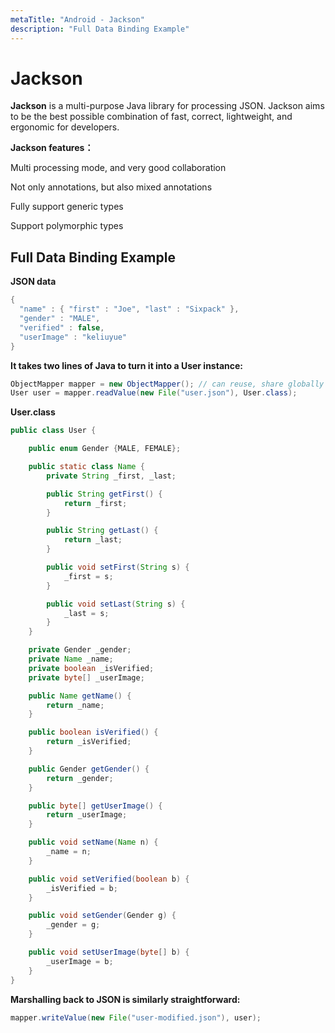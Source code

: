 ```yaml
---
metaTitle: "Android - Jackson"
description: "Full Data Binding Example"
---
```


# Jackson


**Jackson** is a multi-purpose Java library for processing JSON. Jackson aims to be the best possible combination of fast, correct, lightweight, and ergonomic for developers.

**Jackson features：**

Multi processing mode, and very good collaboration

Not only annotations, but also mixed annotations

Fully support generic types

Support polymorphic types



## Full Data Binding Example


**JSON data**

```java
{
  "name" : { "first" : "Joe", "last" : "Sixpack" },
  "gender" : "MALE",
  "verified" : false,
  "userImage" : "keliuyue"
}

```

**It takes two lines of Java to turn it into a User instance:**

```java
ObjectMapper mapper = new ObjectMapper(); // can reuse, share globally
User user = mapper.readValue(new File("user.json"), User.class);

```

**User.class**

```java
public class User {

    public enum Gender {MALE, FEMALE};

    public static class Name {
        private String _first, _last;

        public String getFirst() {
            return _first;
        }

        public String getLast() {
            return _last;
        }

        public void setFirst(String s) {
            _first = s;
        }

        public void setLast(String s) {
            _last = s;
        }
    }

    private Gender _gender;
    private Name _name;
    private boolean _isVerified;
    private byte[] _userImage;

    public Name getName() {
        return _name;
    }

    public boolean isVerified() {
        return _isVerified;
    }

    public Gender getGender() {
        return _gender;
    }

    public byte[] getUserImage() {
        return _userImage;
    }

    public void setName(Name n) {
        _name = n;
    }

    public void setVerified(boolean b) {
        _isVerified = b;
    }

    public void setGender(Gender g) {
        _gender = g;
    }

    public void setUserImage(byte[] b) {
        _userImage = b;
    }
}

```

**Marshalling back to JSON is similarly straightforward:**

```java
mapper.writeValue(new File("user-modified.json"), user);

```

